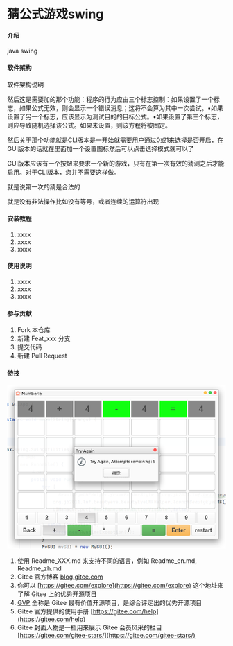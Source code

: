 # 猜公式游戏swing

#### 介绍
java swing

#### 软件架构
软件架构说明


然后这是需要加的那个功能：程序的行为应由三个标志控制：如果设置了一个标志，如果公式无效，则会显示一个错误消息；这将不会算为其中一次尝试。•如果设置了另一个标志，应该显示为测试目的的目标公式。•如果设置了第三个标志，则应导致随机选择该公式。如果未设置，则该方程将被固定。

然后关于那个功能就是CLI版本是一开始就需要用户通过0或1来选择是否开启，在GUI版本的话就在里面加一个设置图标然后可以点击选择模式就可以了



GUI版本应该有一个按钮来要求一个新的游戏，只有在第一次有效的猜测之后才能启用。对于CLI版本，您并不需要这样做。


就是说第一次的猜是合法的


就是没有非法操作比如没有等号，或者连续的运算符出现




#### 安装教程

1.  xxxx
2.  xxxx
3.  xxxx

#### 使用说明

1.  xxxx
2.  xxxx
3.  xxxx

#### 参与贡献

1.  Fork 本仓库
2.  新建 Feat_xxx 分支
3.  提交代码
4.  新建 Pull Request


#### 特技
![img.png](img.png)
1.  使用 Readme\_XXX.md 来支持不同的语言，例如 Readme\_en.md, Readme\_zh.md
2.  Gitee 官方博客 [blog.gitee.com](https://blog.gitee.com)
3.  你可以 [https://gitee.com/explore](https://gitee.com/explore) 这个地址来了解 Gitee 上的优秀开源项目
4.  [GVP](https://gitee.com/gvp) 全称是 Gitee 最有价值开源项目，是综合评定出的优秀开源项目
5.  Gitee 官方提供的使用手册 [https://gitee.com/help](https://gitee.com/help)
6.  Gitee 封面人物是一档用来展示 Gitee 会员风采的栏目 [https://gitee.com/gitee-stars/](https://gitee.com/gitee-stars/)
